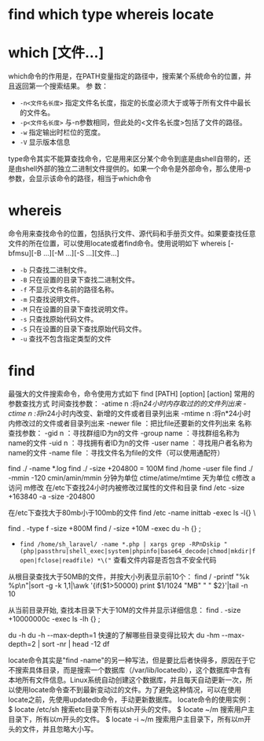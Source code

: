 find which type whereis locate
=====

which [文件...]
======
which命令的作用是，在PATH变量指定的路径中，搜索某个系统命令的位置，并且返回第一个搜索结果。
参 数：
* `-n<文件名长度>` 指定文件名长度，指定的长度必须大于或等于所有文件中最长的文件名。
* `-p<文件名长度>` 与-n参数相同，但此处的<文件名长度>包括了文件的路径。
* `-w` 指定输出时栏位的宽度。
* `-V` 显示版本信息

type命令其实不能算查找命令，它是用来区分某个命令到底是由shell自带的，还是由shell外部的独立二进制文件提供的。如果一个命令是外部命令，那么使用-p参数，会显示该命令的路径，相当于which命令

whereis
======
命令用来查找命令的位置，包括执行文件、源代码和手册页文件。如果要查找任意文件的所在位置，可以使用locate或者find命令。使用说明如下
whereis [-bfmsu][-B ...][-M ...][-S ...][文件...]
* `-b` 只查找二进制文件。
* `-B` 只在设置的目录下查找二进制文件。
* `-f` 不显示文件名前的路径名称。
* `-m` 只查找说明文件。
* `-M` 只在设置的目录下查找说明文件。
* `-s` 只查找原始代码文件。
* `-S` 只在设置的目录下查找原始代码文件。
* `-u` 查找不包含指定类型的文件

find
======
最强大的文件搜索命令，命令使用方式如下
find [PATH] [option] [action]
常用的参数查找方式
时间查找参数：
-atime n :将n*24小时内存取过的的文件列出来
-ctime n :将n*24小时内改变、新增的文件或者目录列出来
-mtime n :将n*24小时内修改过的文件或者目录列出来
-newer file ：把比file还要新的文件列出来
名称查找参数：
-gid n       ：寻找群组ID为n的文件
-group name  ：寻找群组名称为name的文件
-uid n       ：寻找拥有者ID为n的文件
-user name   ：寻找用户者名称为name的文件
-name file   ：寻找文件名为file的文件（可以使用通配符）

find ./ -name *.log
find ./ -size +204800 = 100M
find /home -user file
find ./ -mmin -120
cmin/amin/mmin 分钟为单位
ctime/atime/mtime 天为单位
c修改 a访问 m修改
在/etc下查找24小时内被修改过属性的文件和目录
find /etc -size +163840 -a -size -204800

在/etc下查找大于80mb小于100mb的文件
find /etc -name inittab -exec ls -l{} \


find . -type f -size +800M
find / -size +10M -exec du -h {} \;
* `find /home/sh_laravel/ -name *.php | xargs grep -RPnDskip "(php|passthru|shell_exec|system|phpinfo|base64_decode|chmod|mkdir|fopen|fclose|readfile) *\("` 查看文件内容是否包含不安全代码

从根目录查找大于50MB的文件，并按大小列表显示前10个：
find / -printf "%k %p\n"|sort -g -k 1,1|\awk '{if($1>50000) print $1/1024 "MB" " " $2}'|tail -n 10

从当前目录开始, 查找本目录下大于10M的文件并显示详细信息：
find . -size +10000000c -exec ls -lh {} \;

du -h
du -h --max-depth=1 快速的了解哪些目录变得比较大
du -hm --max-depth=2 | sort -nr | head -12
df

locate命令其实是"find -name"的另一种写法，但是要比后者快得多，原因在于它不搜索具体目录，而是搜索一个数据库（/var/lib/locatedb），这个数据库中含有本地所有文件信息。Linux系统自动创建这个数据库，并且每天自动更新一次，所以使用locate命令查不到最新变动过的文件。为了避免这种情况，可以在使用locate之前，先使用updatedb命令，手动更新数据库。
locate命令的使用实例：
$ locate /etc/sh
搜索etc目录下所有以sh开头的文件。
$ locate ~/m
搜索用户主目录下，所有以m开头的文件。
$ locate -i ~/m
搜索用户主目录下，所有以m开头的文件，并且忽略大小写。



